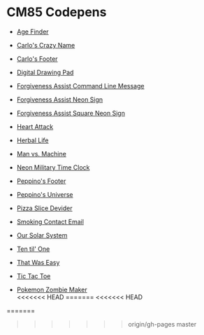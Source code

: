 # CM85 Codepens

- [Age Finder](https://cm85.github.io/Codepen/age-finder/)  

- [Carlo's Crazy Name](http://codepen.io/CM85/full/mExWWa)  

- [Carlo's Footer](https://cm85.github.io/Codepen/carlos-footer/)  

- [Digital Drawing Pad](https://cm85.github.io/Codepen/digital-drawing-pad/)  

- [Forgiveness Assist Command Line Message](https://cm85.github.io/Codepen/command-line-message/)  

- [Forgiveness Assist Neon Sign](https://cm85.github.io/Codepen/neon-sign/)  

- [Forgiveness Assist Square Neon Sign](https://cm85.github.io/Codepen/square-neon-sign/)  

- [Heart Attack](https://codepen.io/CM85/full/RRxgwx)  

- [Herbal Life](https://cm85.github.io/Codepen/herbal-life/)  

- [Man vs. Machine](https://cm85.github.io/Codepen/man-vs-machine/)  

- [Neon Military Time Clock](https://cm85.github.io/Codepen/neon-oclock/)  

- [Peppino's Footer](https://cm85.github.io/Codepen/peppinos-footer/)  

- [Peppino's Universe](https://cm85.github.io/Codepen/peppinos-universe/)  

- [Pizza Slice Devider](https://cm85.github.io/Codepen/pizza-slice-devider/)  

- [Smoking Contact Email](https://cm85.github.io/Codepen/smokin-contact/)  

- [Our Solar System](https://cm85.github.io/Codepen/solar-system/)  

- [Ten til' One](https://cm85.github.io/Codepen/ten-till-one/)  

- [That Was Easy](https://cm85.github.io/Codepen/that-was-easy/)  

- [Tic Tac Toe](https://cm85.github.io/Codepen/tic-tac-toe/)  

- [Pokemon Zombie Maker](https://cm85.github.io/Codepen/zombie-maker/)  
<<<<<<< HEAD
=======
<<<<<<< HEAD

=======
>>>>>>> origin/gh-pages
>>>>>>> master
